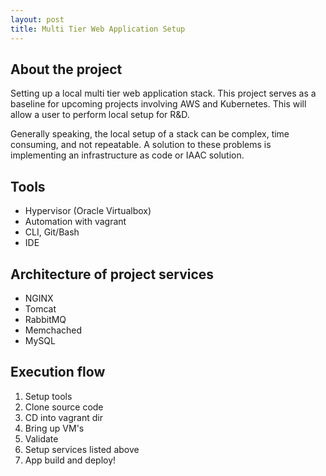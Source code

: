 ```yaml
---
layout: post
title: Multi Tier Web Application Setup
---
```


## About the project
Setting up a local multi tier web application stack. This project serves as a baseline for upcoming projects involving AWS and Kubernetes. This will allow a user to perform local setup for R&D.

Generally speaking, the local setup of a stack can be complex, time consuming, and not repeatable. A solution to these problems is implementing an infrastructure as code or IAAC solution.

## Tools
- Hypervisor (Oracle Virtualbox)
- Automation with vagrant
- CLI, Git/Bash
- IDE

## Architecture of project services
- NGINX
- Tomcat
- RabbitMQ
- Memchached
- MySQL

## Execution flow
1. Setup tools
2. Clone source code
3. CD into vagrant dir
4. Bring up VM's
5. Validate
6. Setup services listed above
7. App build and deploy!